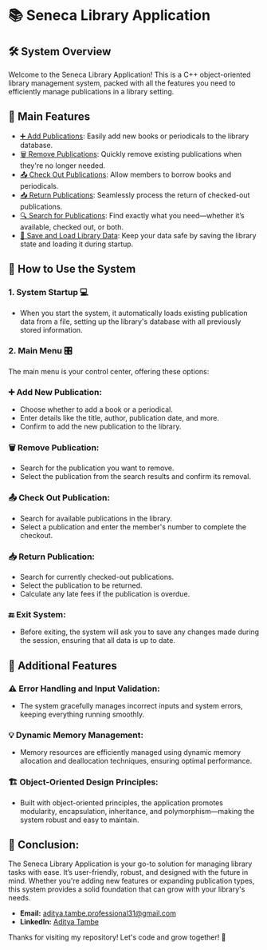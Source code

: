 # 📚 Seneca Library Application

## 🛠️ System Overview
Welcome to the Seneca Library Application! This is a C++ object-oriented library management system, packed with all the features you need to efficiently manage publications in a library setting.

## 🌟 Main Features

- [➕ Add Publications](#➕-add-new-publication): Easily add new books or periodicals to the library database.
- [🗑️ Remove Publications](#🗑️-remove-publication): Quickly remove existing publications when they're no longer needed.
- [📤 Check Out Publications](#📤-check-out-publication): Allow members to borrow books and periodicals.
- [📥 Return Publications](#📥-return-publication): Seamlessly process the return of checked-out publications.
- [🔍 Search for Publications](#🌟-main-features): Find exactly what you need—whether it’s available, checked out, or both.
- [💾 Save and Load Library Data](#🔚-exit-system): Keep your data safe by saving the library state and loading it during startup.

## 🚀 How to Use the System

### 1. System Startup 💻
- When you start the system, it automatically loads existing publication data from a file, setting up the library's database with all previously stored information.

### 2. Main Menu 🎛️
The main menu is your control center, offering these options:

### ➕ Add New Publication:
- Choose whether to add a book or a periodical.
- Enter details like the title, author, publication date, and more.
- Confirm to add the new publication to the library.

### 🗑️ Remove Publication:
- Search for the publication you want to remove.
- Select the publication from the search results and confirm its removal.

### 📤 Check Out Publication:
- Search for available publications in the library.
- Select a publication and enter the member's number to complete the checkout.

### 📥 Return Publication:
- Search for currently checked-out publications.
- Select the publication to be returned.
- Calculate any late fees if the publication is overdue.

### 🔚 Exit System:
- Before exiting, the system will ask you to save any changes made during the session, ensuring that all data is up to date.

## 🎉 Additional Features

### ⚠️ Error Handling and Input Validation:
- The system gracefully manages incorrect inputs and system errors, keeping everything running smoothly.

### 💡 Dynamic Memory Management:
- Memory resources are efficiently managed using dynamic memory allocation and deallocation techniques, ensuring optimal performance.

### 🏗️ Object-Oriented Design Principles:
- Built with object-oriented principles, the application promotes modularity, encapsulation, inheritance, and polymorphism—making the system robust and easy to maintain.

## 🏁 Conclusion:
The Seneca Library Application is your go-to solution for managing library tasks with ease. It’s user-friendly, robust, and designed with the future in mind. Whether you're adding new features or expanding publication types, this system provides a solid foundation that can grow with your library's needs.

- **Email:** aditya.tambe.professional31@gmail.com
- **LinkedIn:** [Aditya Tambe](https://www.linkedin.com/in/adityatambee/)

Thanks for visiting my repository! Let's code and grow together! 🌟

